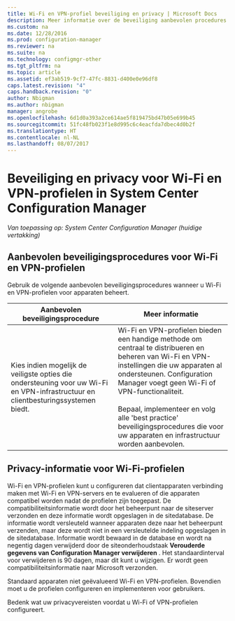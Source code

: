 ```yaml
---
title: Wi-Fi en VPN-profiel beveiliging en privacy | Microsoft Docs
description: Meer informatie over de beveiliging aanbevolen procedures voor het beheren van Wi-Fi en VPN-profielen voor apparaten in System Center Configuration Manager.
ms.custom: na
ms.date: 12/28/2016
ms.prod: configuration-manager
ms.reviewer: na
ms.suite: na
ms.technology: configmgr-other
ms.tgt_pltfrm: na
ms.topic: article
ms.assetid: ef3ab519-9cf7-47fc-8831-d400e0e96df8
caps.latest.revision: "4"
caps.handback.revision: "0"
author: Nbigman
ms.author: nbigman
manager: angrobe
ms.openlocfilehash: 6d1d0a393a2ce614ae5f819475bd47b05e699b45
ms.sourcegitcommit: 51fc48fb023f1e8d995c6c4eacfda7dbec4d0b2f
ms.translationtype: HT
ms.contentlocale: nl-NL
ms.lasthandoff: 08/07/2017
---
```

# <a name="security-and-privacy-for-wi-fi-and-vpn-profiles-in-system-center-configuration-manager"></a>Beveiliging en privacy voor Wi-Fi en VPN-profielen in System Center Configuration Manager

*Van toepassing op: System Center Configuration Manager (huidige vertakking)*

##  <a name="security-best-practices-for-wi-fi--and-vpn-profiles"></a>Aanbevolen beveiligingsprocedures voor Wi-Fi en VPN-profielen  
 Gebruik de volgende aanbevolen beveiligingsprocedures wanneer u Wi-Fi en VPN-profielen voor apparaten beheert.  

|Aanbevolen beveiligingsprocedure|Meer informatie|  
|----------------------------|----------------------|  
|Kies indien mogelijk de veiligste opties die ondersteuning voor uw Wi-Fi en VPN-infrastructuur en clientbesturingssystemen biedt.|Wi-Fi en VPN-profielen bieden een handige methode om centraal te distribueren en beheren van Wi-Fi en VPN-instellingen die uw apparaten al ondersteunen. Configuration Manager voegt geen Wi-Fi of VPN-functionaliteit.<br /><br /> Bepaal, implementeer en volg alle 'best practice' beveiligingsprocedures die voor uw apparaten en infrastructuur worden aanbevolen.|  

## <a name="privacy-information-for-wi-fi-profiles"></a>Privacy-informatie voor Wi-Fi-profielen  
 Wi-Fi en VPN-profielen kunt u configureren dat clientapparaten verbinding maken met Wi-Fi en VPN-servers en te evalueren of die apparaten compatibel worden nadat de profielen zijn toegepast. De compatibiliteitsinformatie wordt door het beheerpunt naar de siteserver verzonden en deze informatie wordt opgeslagen in de sitedatabase. De informatie wordt versleuteld wanneer apparaten deze naar het beheerpunt verzenden, maar deze wordt niet in een versleutelde indeling opgeslagen in de sitedatabase. Informatie wordt bewaard in de database en wordt na negentig dagen verwijderd door de siteonderhoudstaak **Verouderde gegevens van Configuration Manager verwijderen** . Het standaardinterval voor verwijderen is 90 dagen, maar dit kunt u wijzigen. Er wordt geen compatibiliteitsinformatie naar Microsoft verzonden.  

 Standaard apparaten niet geëvalueerd Wi-Fi en VPN-profielen. Bovendien moet u de profielen configureren en implementeren voor gebruikers.  

 Bedenk wat uw privacyvereisten voordat u Wi-Fi of VPN-profielen configureert.  
